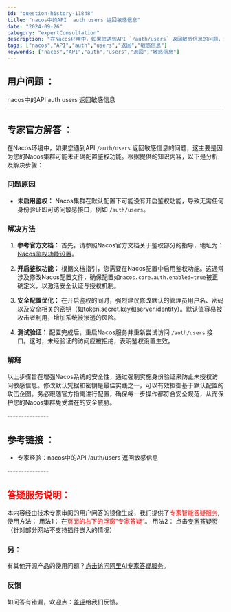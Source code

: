 ```yaml
---
id: "question-history-11848"
title: "nacos中的API  auth users 返回敏感信息"
date: "2024-09-26"
category: "expertConsultation"
description: "在Nacos环境中，如果您遇到API `/auth/users` 返回敏感信息的问题，这主要是因为您的Nacos集群可能未正确配置鉴权功能。根据提供的知识内容，以下是分析及解决步骤：### 问题原因- **未启用鉴权：** Nacos集群在默认配置下可能没有开启鉴权功能，导致无需任何身份验证即可访问"
tags: ["nacos","API","auth","users","返回","敏感信息"]
keywords: ["nacos","API","auth","users","返回","敏感信息"]
---
```


## 用户问题 ： 
 nacos中的API  auth users 返回敏感信息  

---------------
## 专家官方解答 ：

在Nacos环境中，如果您遇到API `/auth/users` 返回敏感信息的问题，这主要是因为您的Nacos集群可能未正确配置鉴权功能。根据提供的知识内容，以下是分析及解决步骤：

### 问题原因
- **未启用鉴权：** Nacos集群在默认配置下可能没有开启鉴权功能，导致无需任何身份验证即可访问敏感接口，例如 `/auth/users`。

### 解决方法
1. **参考官方文档：** 首先，请参照Nacos官方文档关于鉴权部分的指导，地址为：[Nacos鉴权功能设置](https://nacos.io/docs/latest/guide/user/auth/)。
   
2. **开启鉴权功能：** 根据文档指引，您需要在Nacos配置中启用鉴权功能。这通常涉及修改Nacos配置文件，确保配置如`nacos.core.auth.enabled=true`被正确定义，以激活安全认证与授权机制。

3. **安全配置优化：** 在开启鉴权的同时，强烈建议修改默认的管理员用户名、密码以及安全相关的密钥（如token.secret.key和server.identity）。默认值容易被攻击者利用，增加系统被渗透的风险。

4. **测试验证：** 配置完成后，重启Nacos服务并重新尝试访问 `/auth/users` 接口。这时，未经验证的访问应被拒绝，表明鉴权设置生效。

### 解释
以上步骤旨在增强Nacos系统的安全性，通过强制实施身份验证来防止未授权访问敏感信息。修改默认凭据和密钥是最佳实践之一，可以有效抵御基于默认配置的攻击企图。务必跟随官方指南进行配置，确保每一步操作都符合安全规范，从而保护您的Nacos集群免受潜在的安全威胁。


<font color="#949494">---------------</font> 


## 参考链接 ：

* 专家经验：nacos中的API /auth/users 返回敏感信息 


 <font color="#949494">---------------</font> 
 


## <font color="#FF0000">答疑服务说明：</font> 

本内容经由技术专家审阅的用户问答的镜像生成，我们提供了<font color="#FF0000">专家智能答疑服务</font>,使用方法：
用法1： 在<font color="#FF0000">页面的右下的浮窗”专家答疑“</font>。
用法2： 点击[专家答疑页](https://answer.opensource.alibaba.com/docs/intro)（针对部分网站不支持插件嵌入的情况）
### 另：


有其他开源产品的使用问题？[点击访问阿里AI专家答疑服务](https://answer.opensource.alibaba.com/docs/intro)。
### 反馈
如问答有错漏，欢迎点：[差评](https://ai.nacos.io/user/feedbackByEnhancerGradePOJOID?enhancerGradePOJOId=13938)给我们反馈。
